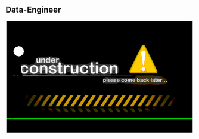 ## Data-Engineer



<p style="text-align: center;">
    <img alt="Construction" src="https://github.com/JessBasile/Data-Engineer/raw/main/imagenes/construction.gif">
</p>
